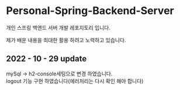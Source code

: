 # Personal-Spring-Backend-Server

개인 스프링 백앤드 서버 개발 레포지토리 입니다.

제가 배운 내용을 최대한 활용 하려고 노력하고 있습니다.<br>
## 2022 - 10 - 29 update
mySql -> h2-console세팅으로 변경 하였습니다. <br>
logout 기능 구현 하였습니다(에러처리는 다시 확인 해야 합니다)
